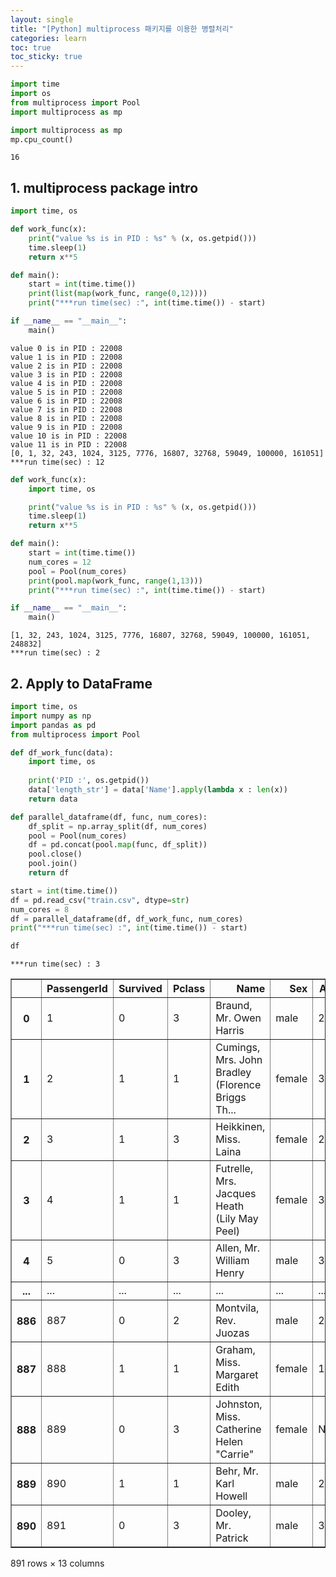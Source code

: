 ```yaml
---
layout: single
title: "[Python] multiprocess 패키지를 이용한 병렬처리"
categories: learn
toc: true
toc_sticky: true
---
```



```python
import time
import os
from multiprocess import Pool
import multiprocess as mp
```


```python
import multiprocess as mp
mp.cpu_count()
```




    16



## 1. multiprocess package intro


```python
import time, os

def work_func(x):
    print("value %s is in PID : %s" % (x, os.getpid()))
    time.sleep(1)
    return x**5

def main():
    start = int(time.time())
    print(list(map(work_func, range(0,12))))
    print("***run time(sec) :", int(time.time()) - start)

if __name__ == "__main__":
    main()
```

    value 0 is in PID : 22008
    value 1 is in PID : 22008
    value 2 is in PID : 22008
    value 3 is in PID : 22008
    value 4 is in PID : 22008
    value 5 is in PID : 22008
    value 6 is in PID : 22008
    value 7 is in PID : 22008
    value 8 is in PID : 22008
    value 9 is in PID : 22008
    value 10 is in PID : 22008
    value 11 is in PID : 22008
    [0, 1, 32, 243, 1024, 3125, 7776, 16807, 32768, 59049, 100000, 161051]
    ***run time(sec) : 12
    


```python
def work_func(x):
    import time, os

    print("value %s is in PID : %s" % (x, os.getpid()))
    time.sleep(1)
    return x**5

def main():
    start = int(time.time())
    num_cores = 12
    pool = Pool(num_cores)
    print(pool.map(work_func, range(1,13)))
    print("***run time(sec) :", int(time.time()) - start)

if __name__ == "__main__":
    main()
```

    [1, 32, 243, 1024, 3125, 7776, 16807, 32768, 59049, 100000, 161051, 248832]
    ***run time(sec) : 2
    

## 2. Apply to DataFrame


```python
import time, os
import numpy as np
import pandas as pd
from multiprocess import Pool

def df_work_func(data):
    import time, os
    
    print('PID :', os.getpid())
    data['length_str'] = data['Name'].apply(lambda x : len(x))
    return data

def parallel_dataframe(df, func, num_cores):
    df_split = np.array_split(df, num_cores)
    pool = Pool(num_cores)
    df = pd.concat(pool.map(func, df_split))
    pool.close()
    pool.join()
    return df
```


```python
start = int(time.time())
df = pd.read_csv("train.csv", dtype=str)
num_cores = 8
df = parallel_dataframe(df, df_work_func, num_cores)
print("***run time(sec) :", int(time.time()) - start)

df
```

    ***run time(sec) : 3
    




<div>
<style scoped>
    .dataframe tbody tr th:only-of-type {
        vertical-align: middle;
    }

    .dataframe tbody tr th {
        vertical-align: top;
    }

    .dataframe thead th {
        text-align: right;
    }
</style>
<table border="1" class="dataframe">
  <thead>
    <tr style="text-align: right;">
      <th></th>
      <th>PassengerId</th>
      <th>Survived</th>
      <th>Pclass</th>
      <th>Name</th>
      <th>Sex</th>
      <th>Age</th>
      <th>SibSp</th>
      <th>Parch</th>
      <th>Ticket</th>
      <th>Fare</th>
      <th>Cabin</th>
      <th>Embarked</th>
      <th>length_str</th>
    </tr>
  </thead>
  <tbody>
    <tr>
      <th>0</th>
      <td>1</td>
      <td>0</td>
      <td>3</td>
      <td>Braund, Mr. Owen Harris</td>
      <td>male</td>
      <td>22</td>
      <td>1</td>
      <td>0</td>
      <td>A/5 21171</td>
      <td>7.25</td>
      <td>NaN</td>
      <td>S</td>
      <td>23</td>
    </tr>
    <tr>
      <th>1</th>
      <td>2</td>
      <td>1</td>
      <td>1</td>
      <td>Cumings, Mrs. John Bradley (Florence Briggs Th...</td>
      <td>female</td>
      <td>38</td>
      <td>1</td>
      <td>0</td>
      <td>PC 17599</td>
      <td>71.2833</td>
      <td>C85</td>
      <td>C</td>
      <td>51</td>
    </tr>
    <tr>
      <th>2</th>
      <td>3</td>
      <td>1</td>
      <td>3</td>
      <td>Heikkinen, Miss. Laina</td>
      <td>female</td>
      <td>26</td>
      <td>0</td>
      <td>0</td>
      <td>STON/O2. 3101282</td>
      <td>7.925</td>
      <td>NaN</td>
      <td>S</td>
      <td>22</td>
    </tr>
    <tr>
      <th>3</th>
      <td>4</td>
      <td>1</td>
      <td>1</td>
      <td>Futrelle, Mrs. Jacques Heath (Lily May Peel)</td>
      <td>female</td>
      <td>35</td>
      <td>1</td>
      <td>0</td>
      <td>113803</td>
      <td>53.1</td>
      <td>C123</td>
      <td>S</td>
      <td>44</td>
    </tr>
    <tr>
      <th>4</th>
      <td>5</td>
      <td>0</td>
      <td>3</td>
      <td>Allen, Mr. William Henry</td>
      <td>male</td>
      <td>35</td>
      <td>0</td>
      <td>0</td>
      <td>373450</td>
      <td>8.05</td>
      <td>NaN</td>
      <td>S</td>
      <td>24</td>
    </tr>
    <tr>
      <th>...</th>
      <td>...</td>
      <td>...</td>
      <td>...</td>
      <td>...</td>
      <td>...</td>
      <td>...</td>
      <td>...</td>
      <td>...</td>
      <td>...</td>
      <td>...</td>
      <td>...</td>
      <td>...</td>
      <td>...</td>
    </tr>
    <tr>
      <th>886</th>
      <td>887</td>
      <td>0</td>
      <td>2</td>
      <td>Montvila, Rev. Juozas</td>
      <td>male</td>
      <td>27</td>
      <td>0</td>
      <td>0</td>
      <td>211536</td>
      <td>13</td>
      <td>NaN</td>
      <td>S</td>
      <td>21</td>
    </tr>
    <tr>
      <th>887</th>
      <td>888</td>
      <td>1</td>
      <td>1</td>
      <td>Graham, Miss. Margaret Edith</td>
      <td>female</td>
      <td>19</td>
      <td>0</td>
      <td>0</td>
      <td>112053</td>
      <td>30</td>
      <td>B42</td>
      <td>S</td>
      <td>28</td>
    </tr>
    <tr>
      <th>888</th>
      <td>889</td>
      <td>0</td>
      <td>3</td>
      <td>Johnston, Miss. Catherine Helen "Carrie"</td>
      <td>female</td>
      <td>NaN</td>
      <td>1</td>
      <td>2</td>
      <td>W./C. 6607</td>
      <td>23.45</td>
      <td>NaN</td>
      <td>S</td>
      <td>40</td>
    </tr>
    <tr>
      <th>889</th>
      <td>890</td>
      <td>1</td>
      <td>1</td>
      <td>Behr, Mr. Karl Howell</td>
      <td>male</td>
      <td>26</td>
      <td>0</td>
      <td>0</td>
      <td>111369</td>
      <td>30</td>
      <td>C148</td>
      <td>C</td>
      <td>21</td>
    </tr>
    <tr>
      <th>890</th>
      <td>891</td>
      <td>0</td>
      <td>3</td>
      <td>Dooley, Mr. Patrick</td>
      <td>male</td>
      <td>32</td>
      <td>0</td>
      <td>0</td>
      <td>370376</td>
      <td>7.75</td>
      <td>NaN</td>
      <td>Q</td>
      <td>19</td>
    </tr>
  </tbody>
</table>
<p>891 rows × 13 columns</p>
</div>




```python

```
